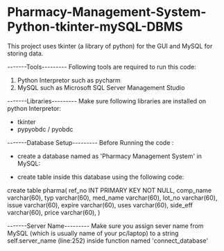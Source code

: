 # Pharmacy-Management-System-Python-tkinter-mySQL-DBMS
This project uses tkinter (a library of python) for the GUI and MySQL for storing data.

-------Tools---------
Following tools are required to run this code:
1) Python Interpretor such as pycharm
2) MySQL such as Microsoft SQL Server Management Studio

-------Libraries---------
Make sure following libraries are installed on python Interpretor:
- tkinter
- pypyobdc / pyobdc

-------Database Setup---------
Before Running the code :

- create a database named as 'Pharmacy Management System' in MySQL:

- create table inside this database using the following code:

create table pharma(
ref_no INT PRIMARY KEY NOT NULL,
comp_name varchar(60),
typ varchar(60),
med_name varchar(60),
lot_no varchar(60),
issue varchar(60),
expire varchar(60),
uses varchar(60),
side_eff varchar(60),
price varchar(60),
)

-------Server Name---------
Make sure you assign sever name from MySQL (which is usually name of your pc/laptop)
to a string self.server_name (line:252) inside function named 'connect_database'
